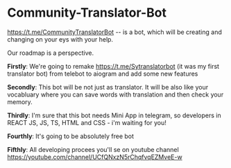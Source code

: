 

# Community-Translator-Bot

https://t.me/CommunityTranslatorBot -- is a bot, which will be creating and changing on your eys with your help. 

Our roadmap is a perspective.

**Firstly**: We're going to remake https://t.me/Sytranslatorbot (it was my first translator bot) from telebot to aiogram and add some new features

**Secondly**: This bot will be not just as translator. It will be also like your vocabluary where you can save words with translation and then check your memory.

**Thirdly**: I'm sure that this bot needs Mini App in telegram, so developers in REACT JS, JS, TS, HTML and CSS - i'm waiting for you! 

**Fourthly**: It's going to be absolutely free bot

**Fifthly**: All developing procees you'll se on youtube channel https://youtube.com/channel/UCfQNxzN5rChqfvqEZMveE-w


